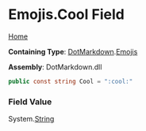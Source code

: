 # Emojis\.Cool Field

[Home](../../../README.md)

**Containing Type**: [DotMarkdown](../../README.md)\.[Emojis](../README.md)

**Assembly**: DotMarkdown\.dll

```csharp
public const string Cool = ":cool:"
```

### Field Value

System\.[String](https://docs.microsoft.com/en-us/dotnet/api/system.string)